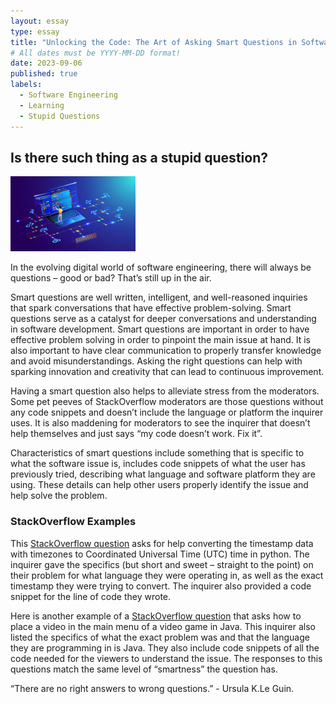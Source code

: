 ```yaml
---
layout: essay
type: essay
title: "Unlocking the Code: The Art of Asking Smart Questions in Software Engineering"
# All dates must be YYYY-MM-DD format!
date: 2023-09-06
published: true
labels:
  - Software Engineering
  - Learning
  - Stupid Questions
---
```


## Is there such thing as a stupid question?

<img width="200px" class="rounded float-start pe-4" src="../img/smart-questions/software.jpeg">

In the evolving digital world of software engineering, there will always be questions – good or bad? That’s still up in the air. 

Smart questions are well written, intelligent, and well-reasoned inquiries that spark conversations that have effective problem-solving. Smart questions serve as a catalyst for deeper conversations and understanding in software development. Smart questions are important in order to have effective problem solving in order to pinpoint the main issue at hand. It is also important to have clear communication to properly transfer knowledge and avoid misunderstandings. Asking the right questions can help with sparking innovation and creativity that can lead to continuous improvement. 

Having a smart question also helps to alleviate stress from the moderators. Some pet peeves of StackOverflow moderators are those questions without any code snippets and doesn’t include the language or platform the inquirer uses. It is also maddening for moderators to see the inquirer that doesn’t help themselves and just says “my code doesn’t work. Fix it”.

Characteristics of smart questions include something that is specific to what the software issue is, includes code snippets of what the user has previously tried, describing what language and software platform they are using. These details can help other users properly identify the issue and help solve the problem. 

### StackOverflow Examples

This [StackOverflow question](https://stackoverflow.com/questions/77056774/how-can-i-convert-the-time-stamp-with-timezone-info-to-utc-time-in-python) asks for help converting the timestamp data with timezones to Coordinated Universal Time (UTC) time in python. The inquirer gave the specifics (but short and sweet – straight to the point) on their problem for what language they were operating in, as well as the exact timestamp they were trying to convert. The inquirer also provided a code snippet for the line of code they wrote. 

Here is another example of a [StackOverflow question](https://stackoverflow.com/questions/14146247/is-there-a-way-of-placing-a-video-in-my-java-game-main-menu) that asks how to place a video in the main menu of a video game in Java. This inquirer also listed the specifics of what the exact problem was and that the language they are programming in is Java. They also include code snippets of all the code needed for the viewers to understand the issue. The responses to this questions match the same level of “smartness” the question has. 

“There are no right answers to wrong questions.” - Ursula K.Le Guin.

